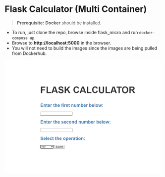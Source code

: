 # Flask Calculator (Multi Container)

> **Prerequisite:** **Docker** should be installed.

- To run, just clone the repo, browse inside flask_micro and run `docker-compose up`. 
- Browse to **http://localhost:5000** in the browser. 
- You will not need to build the images since the images are being pulled from Dockerhub.


![alt text](https://github.com/anand-swaroop-git/flask_micro/blob/master/pngs/showform.PNG?raw=true)
